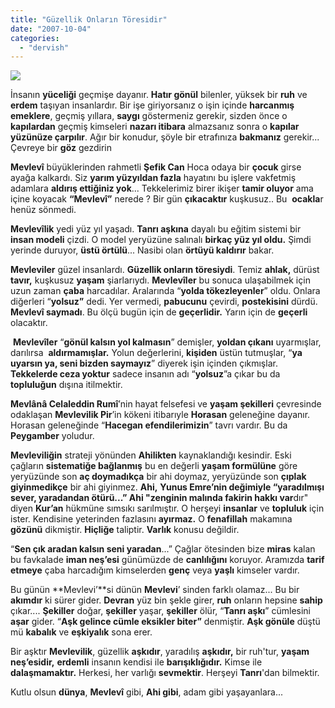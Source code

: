 ```yaml
---
title: "Güzellik Onların Töresidir"
date: "2007-10-04"
categories: 
  - "dervish"
---
```


  
![](/uploads/image/mevlevi.jpg)

İnsanın **yüceliği** geçmişe dayanır. **Hatır gönül** bilenler, yüksek bir **ruh** ve **erdem** taşıyan insanlardır. Bir işe giriyorsanız o işin içinde **harcanmış emeklere**, geçmiş yıllara, **saygı** göstermeniz gerekir, sizden önce o **kapılardan** geçmiş kimseleri **nazarı itibara** almazsanız sonra o **kapılar yüzünüze çarpılır**. Ağır bir konudur, şöyle bir etrafınıza **bakmanız** gerekir... Çevreye bir **göz** gezdirin

**Mevlevî** büyüklerinden rahmetli **Şefik Can** Hoca odaya bir **çocuk** girse ayağa kalkardı. Siz **yarım yüzyıldan fazla** hayatını bu işlere vakfetmiş adamlara **aldırış ettiğiniz yok**... Tekkelerimiz birer ikişer **tamir oluyor** ama içine koyacak **“Mevlevî”** nerede ? Bir gün **çıkacaktır** kuşkusuz.. Bu  **ocakla**r henüz sönmedi.

**Mevlevîlik** yedi yüz yıl yaşadı. **Tanrı aşkına** dayalı bu eğitim sistemi bir **insan modeli** çizdi. O model yeryüzüne salınalı **birkaç yüz yıl oldu.** Şimdi yerinde duruyor, **üstü örtülü**... Nasibi olan **örtüyü kaldırır** bakar.

**Mevleviler** güzel insanlardı. **Güzellik onların töresiydi**. Temiz **ahlak,** dürüst **tavır,** kuşkusuz **yaşam** şiarlarıydı. **Mevlevîler** bu sonuca ulaşabilmek için uzun zaman **çaba** harcadılar. Aralarında “**yolda tökezleyenler**” oldu. Onlara diğerleri “**yolsuz”** dedi. Yer vermedi, **pabucunu** çevirdi, **postekisini** dürdü. **Mevlevî saymadı**. Bu ölçü bugün için de **geçerlidir.** Yarın için de **geçerli** olacaktır.  

 **Mevlevîler** “**gönül kalsın yol kalmasın**” demişler, **yoldan çıkanı** uyarmışlar, darılırsa  **aldırmamışlar.** Yolun değerlerini, **kişiden** üstün tutmuşlar, “**ya uyarsın ya, seni bizden saymayız**” diyerek işin içinden çıkmışlar. **Tekkelerde ceza yoktur** sadece insanın adı “**yolsuz**”a çıkar bu da **topluluğun** dışına itilmektir.

**Mevlânâ Celaleddin Rumî**’nin hayat felsefesi ve **yaşam şekilleri** çevresinde odaklaşan **Mevlevilik Pir**’in kökeni itibarıyle **Horasan** geleneğine dayanır. Horasan geleneğinde “**Hacegan efendilerimizin**” tavrı vardır. Bu da **Peygamber** yoludur.

**Mevleviliğin** strateji yönünden **Ahilikten** kaynaklandığı kesindir. Eski çağların **sistematiğe bağlanmış** bu en değerli **yaşam formülüne** göre yeryüzünde son **aç doymadıkça** bir ahi doymaz, yeryüzünde son **çıplak giyinmedikçe** bir ahi giyinmez. **Ahi,** **Yunus Emre’**nin değimiyle “**yaradılmışı sever, yaradandan ötürü...”** Ahi "z**enginin malında fakirin hakkı var**dır" diyen **Kur’an** hükmüne sımsıkı sarılmıştır. O herşeyi **insanlar** ve **topluluk** için ister. Kendisine yeterinden fazlasını **ayırmaz.** O **fenafillah** makamına **gözünü** dikmiştir. **Hiçliğe** taliptir. **Varlık** konusu değildir. 

“**Sen çık aradan kalsın seni yaradan**...” Çağlar ötesinden bize **miras** kalan bu favkalade **iman neş’esi** günümüzde de **canlılığını** koruyor. Aramızda **tarif etmeye** çaba harcadığım kimselerden **genç** veya **yaşlı** kimseler vardır.

Bu günün **Mevlevi’**si dünün **Mevlevi**’ sinden farklı olamaz... Bu bir **akımdır** ki sürer gider. **Devran** yüz bin şekle girer, **ruh** onların hepsine **sahip** çıkar.... **Şekiller** doğar, **şekiller** yaşar, **şekiller** ölür, “**Tanrı aşkı**” cümlesini **aşar** gider. “**Aşk gelince cümle eksikler biter”** denmiştir. **Aşk gönüle** düştü mü **kabalık** ve **eşkiyalık** sona erer.

Bir aşktır **Mevlevilik**, güzellik **aşkıdır**, yaradılış **aşkıdır,** bir ruh'tur, **yaşam neş’esidir,** **erdemli** insanın kendisi ile **barışıklığıdır.** Kimse ile **dalaşmamaktır.** Herkesi, her varlığı **sevmektir**. Herşeyi **Tanrı**'dan bilmektir.

Kutlu olsun **dünya**, **Mevlevî** gibi, **Ahi gibi**, adam gibi yaşayanlara...
